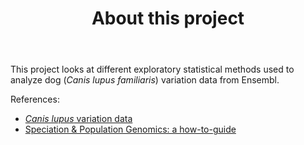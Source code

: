 <header>

# About this project

</header>

This project looks at different exploratory statistical methods used to analyze dog (_Canis lupus familiaris_) variation data from Ensembl.

<footer>

References:
- [_Canis lupus_ variation data](https://ftp.ensembl.org/pub/current_variation/vcf/canis_lupus_familiaris/canis_lupus_familiaris.vcf.gz)
- [Speciation & Population Genomics: a how-to-guide](https://speciationgenomics.github.io/)

</footer>
